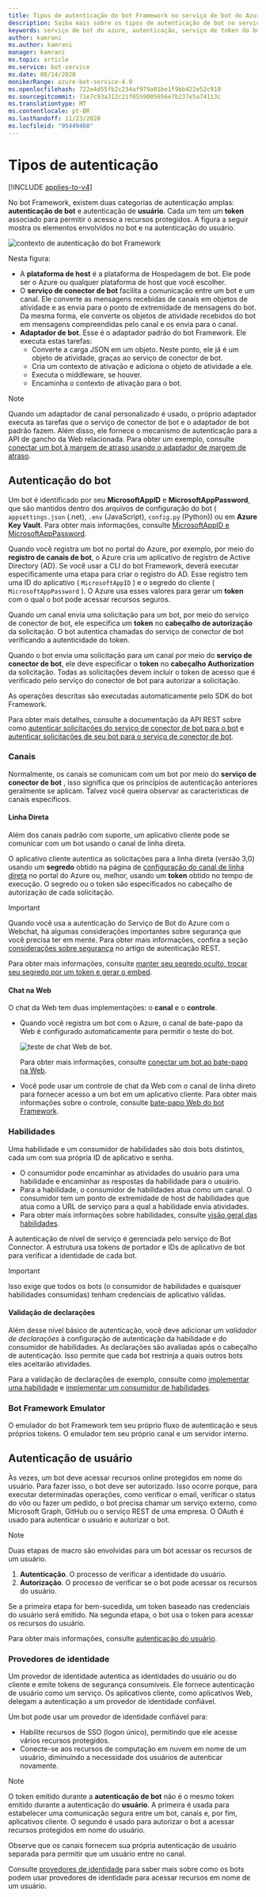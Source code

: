 ```yaml
---
title: Tipos de autenticação do bot Framework no serviço de bot do Azure-serviço bot
description: Saiba mais sobre os tipos de autenticação de bot no serviço de bot do Azure.
keywords: serviço de bot do azure, autenticação, serviço de token do bot framework
author: kamrani
ms.author: kamrani
manager: kamrani
ms.topic: article
ms.service: bot-service
ms.date: 08/14/2020
monikerRange: azure-bot-service-4.0
ms.openlocfilehash: 722e4d55fb2c234af979a01be1f9bb422e52c910
ms.sourcegitcommit: 71e7c93a312c21f0559005656e7b237e5a74113c
ms.translationtype: MT
ms.contentlocale: pt-BR
ms.lasthandoff: 11/23/2020
ms.locfileid: "95449460"
---
```

# <a name="authentication-types"></a>Tipos de autenticação

[!INCLUDE [applies-to-v4](../includes/applies-to-v4-current.md)]

No bot Framework, existem duas categorias de autenticação amplas: **autenticação de bot** e autenticação de **usuário**. Cada um tem um **token** associado para permitir o acesso a recursos protegidos. A figura a seguir mostra os elementos envolvidos no bot e na autenticação do usuário.

![contexto de autenticação do bot Framework](media/concept-bot-authentication/bot-framework-auth-context.png)

Nesta figura:

- A **plataforma de host** é a plataforma de Hospedagem de bot. Ele pode ser o Azure ou qualquer plataforma de host que você escolher.
- O **serviço de conector de bot** facilita a comunicação entre um bot e um canal. Ele converte as mensagens recebidas de canais em objetos de atividade e as envia para o ponto de extremidade de mensagens do bot. Da mesma forma, ele converte os objetos de atividade recebidos do bot em mensagens compreendidas pelo canal e os envia para o canal.
- **Adaptador de bot**. Esse é o adaptador padrão do bot Framework. Ele executa estas tarefas:
  - Converte a carga JSON em um objeto. Neste ponto, ele já é um objeto de atividade, graças ao serviço de conector de bot.
  - Cria um contexto de ativação e adiciona o objeto de atividade a ele.
  - Executa o middleware, se houver.
  - Encaminha o contexto de ativação para o bot.

> [!NOTE]
> Quando um adaptador de canal personalizado é usado, o próprio adaptador executa as tarefas que o serviço de conector de bot e o adaptador de bot padrão fazem. Além disso, ele fornece o mecanismo de autenticação para a API de gancho da Web relacionada. Para obter um exemplo, consulte [conectar um bot à margem de atraso usando o adaptador de margem de atraso](~/bot-service-channel-connect-slack.md?tabs=adapter#connect-a-bot-to-slack-using-the-slack-adapter).

## <a name="bot-authentication"></a>Autenticação do bot

Um bot é identificado por seu **MicrosoftAppID** e **MicrosoftAppPassword**, que são mantidos dentro dos arquivos de configuração do bot ( `appsettings.json` (.net), `.env` (JavaScript), `config.py` (Python)) ou em **Azure Key Vault**.
Para obter mais informações, consulte [MicrosoftAppID e MicrosoftAppPassword](~/bot-service-manage-overview.md#microsoftappid-and-microsoftapppassword).

Quando você registra um bot no portal do Azure, por exemplo, por meio do **registro de canais de bot**, o Azure cria um aplicativo de registro de Active Directory (AD). Se você usar a CLI do bot Framework, deverá executar especificamente uma etapa para criar o registro do AD. Esse registro tem uma ID do aplicativo ( `MicrosoftAppID` ) e o segredo do cliente ( `MicrosoftAppPassword` ). O Azure usa esses valores para gerar um **token** com o qual o bot pode acessar recursos seguros.

Quando um canal envia uma solicitação para um bot, por meio do serviço de conector de bot, ele especifica um **token** no **cabeçalho de autorização** da solicitação. O bot autentica chamadas do serviço de conector de bot verificando a autenticidade do token.


Quando o bot envia uma solicitação para um canal por meio do **serviço de conector de bot**, ele deve especificar o **token** no **cabeçalho Authorization** da solicitação.
Todas as solicitações devem incluir o token de acesso que é verificado pelo serviço do conector de bot para autorizar a solicitação.

As operações descritas são executadas automaticamente pelo SDK do bot Framework.

Para obter mais detalhes, consulte a documentação da API REST sobre como [autenticar solicitações do serviço de conector de bot para o bot](~/rest-api/bot-framework-rest-connector-authentication.md#connector-to-bot) e [autenticar solicitações de seu bot para o serviço de conector de bot](~/rest-api/bot-framework-rest-connector-authentication.md#bot-to-connector).
### <a name="channels"></a>Canais

Normalmente, os canais se comunicam com um bot por meio do **serviço de conector de bot** , isso significa que os princípios de autenticação anteriores geralmente se aplicam. Talvez você queira observar as características de canais específicos.

#### <a name="direct-line"></a>Linha Direta

Além dos canais padrão com suporte, um aplicativo cliente pode se comunicar com um bot usando o canal de linha direta.

O aplicativo cliente autentica as solicitações para a linha direta (versão 3,0) usando um **segredo** obtido na página de [configuração do canal de linha direta](~/bot-service-channel-connect-directline.md) no portal do Azure ou, melhor, usando um **token** obtido no tempo de execução. O segredo ou o token são especificados no cabeçalho de autorização de cada solicitação.

> [!IMPORTANT]
> Quando você usa a autenticação do Serviço de Bot do Azure com o Webchat, há algumas considerações importantes sobre segurança que você precisa ter em mente. Para obter mais informações, confira a seção [considerações sobre segurança](~/bot-service-channel-connect-webchat.md#keep-your-secret-hidden-exchange-your-secret-for-a-token-and-generate-the-embed) no artigo de autenticação REST.


Para obter mais informações, consulte [manter seu segredo oculto, trocar seu segredo por um token e gerar o embed](~/bot-service-channel-connect-webchat.md#keep-your-secret-hidden-exchange-your-secret-for-a-token-and-generate-the-embed).


#### <a name="web-chat"></a>Chat na Web

O chat da Web tem duas implementações: o **canal** e o **controle**.

- Quando você registra um bot com o Azure, o canal de bate-papo da Web é configurado automaticamente para permitir o teste do bot.

    ![teste de chat Web de bot](media/concept-bot-authentication/bot-webchat-testing.PNG).

    Para obter mais informações, consulte [conectar um bot ao bate-papo na Web](~/bot-service-channel-connect-webchat.md).

- Você pode usar um controle de chat da Web com o canal de linha direto para fornecer acesso a um bot em um aplicativo cliente. Para obter mais informações sobre o controle, consulte [bate-papo Web do bot Framework](https://github.com/microsoft/BotFramework-WebChat).

### <a name="skills"></a>Habilidades

Uma habilidade e um consumidor de habilidades são dois bots distintos, cada um com sua própria ID de aplicativo e senha.

- O consumidor pode encaminhar as atividades do usuário para uma habilidade e encaminhar as respostas da habilidade para o usuário.
- Para a habilidade, o consumidor de habilidades atua como um canal. O consumidor tem um ponto de extremidade de host de habilidades que atua como a URL de serviço para a qual a habilidade envia atividades.
- Para obter mais informações sobre habilidades, consulte [visão geral das habilidades](skills-conceptual.md).

A autenticação de nível de serviço é gerenciada pelo serviço do Bot Connector. A estrutura usa tokens de portador e IDs de aplicativo de bot para verificar a identidade de cada bot.

> [!IMPORTANT]
> Isso exige que todos os bots (o consumidor de habilidades e quaisquer habilidades consumidas) tenham credenciais de aplicativo válidas.

#### <a name="claims-validation"></a>Validação de declarações

Além desse nível básico de autenticação, você deve adicionar um _validador de declarações_ à configuração de autenticação da habilidade e do consumidor de habilidades. As declarações são avaliadas após o cabeçalho de autenticação. Isso permite que cada bot restrinja a quais outros bots eles aceitarão atividades.

Para a validação de declarações de exemplo, consulte como [implementar uma habilidade](skill-implement-skill.md) e [implementar um consumidor de habilidades](skill-implement-consumer.md).

### <a name="bot-framework-emulator"></a>Bot Framework Emulator

O emulador do bot Framework tem seu próprio fluxo de autenticação e seus próprios tokens. O emulador tem seu próprio canal e um servidor interno.

## <a name="user-authentication"></a>Autenticação de usuário

Às vezes, um bot deve acessar recursos online protegidos em nome do usuário. Para fazer isso, o bot deve ser autorizado. Isso ocorre porque, para executar determinadas operações, como verificar o email, verificar o status do vôo ou fazer um pedido, o bot precisa chamar um serviço externo, como Microsoft Graph, GitHub ou o serviço REST de uma empresa. O OAuth é usado para autenticar o usuário e autorizar o bot.

> [!NOTE]
> Duas etapas de macro são envolvidas para um bot acessar os recursos de um usuário.
>
> 1. **Autenticação**. O processo de verificar a identidade do usuário.
> 1. **Autorização**. O processo de verificar se o bot pode acessar os recursos do usuário.
>
> Se a primeira etapa for bem-sucedida, um token baseado nas credenciais do usuário será emitido. Na segunda etapa, o bot usa o token para acessar os recursos do usuário.

Para obter mais informações, consulte [autenticação do usuário](bot-builder-concept-authentication.md).

### <a name="identity-providers"></a>Provedores de identidade

Um provedor de identidade autentica as identidades do usuário ou do cliente e emite tokens de segurança consumíveis. Ele fornece autenticação de usuário como um serviço. Os aplicativos cliente, como aplicativos Web, delegam a autenticação a um provedor de identidade confiável.

Um bot pode usar um provedor de identidade confiável para:

- Habilite recursos de SSO (logon único), permitindo que ele acesse vários recursos protegidos.
- Conecte-se aos recursos de computação em nuvem em nome de um usuário, diminuindo a necessidade dos usuários de autenticar novamente.

> [!NOTE]
> O token emitido durante a **autenticação de bot** não é o mesmo token emitido durante a autenticação do **usuário**. A primeira é usada para estabelecer uma comunicação segura entre um bot, canais e, por fim, aplicativos cliente. O segundo é usado para autorizar o bot a acessar recursos protegidos em nome do usuário.

Observe que os canais fornecem sua própria autenticação de usuário separada para permitir que um usuário entre no canal.

Consulte [provedores de identidade](bot-builder-concept-identity-providers.md) para saber mais sobre como os bots podem usar provedores de identidade para acessar recursos em nome de um usuário.
